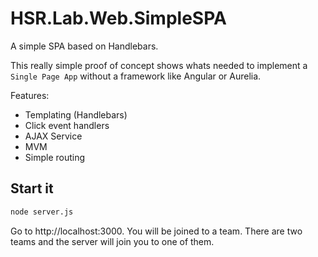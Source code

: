 # HSR.Lab.Web.SimpleSPA

A simple SPA based on Handlebars.

This really simple proof of concept shows whats needed to implement a `Single Page App` without a framework like Angular or Aurelia.

Features:

* Templating (Handlebars)
* Click event handlers
* AJAX Service
* MVM
* Simple routing


## Start it

```bash
node server.js
```
Go to http://localhost:3000. You will be joined to a team. There are two teams and the server will join you to one of them.
